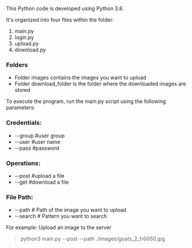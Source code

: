 This Python code is developed using Python 3.8. 

It's organized into four files within the folder:
1. main.py
2. login.py
3. upload.py
4. download.py

### Folders 
+ Folder images contains the images you want to upload
+ Folder download_folder is the folder where the downloaded images are stored
  
To execute the program, run the main.py script using the following parameters:

### Credentials:
+ --group #user group
+ --user #user name
+ --pass #password

### Operations:
+ --post #upload a file
+ --get #download a file

### File Path:
+ --path # Path of the image you want to upload 
+ --search # Pattern you want to search

For example: Upload an image to the server

> python3 main.py --post --path ./images/goats_2_fr0050.jpg
